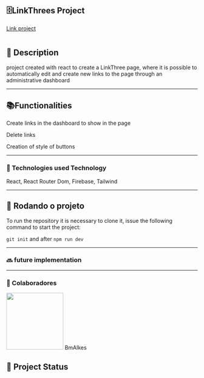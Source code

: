 <h2>🗄️LinkThrees Project</h2>

<p><a href="">Link project</a></p>

<img src=""/>

<h2>📝 Description</h2>
<p> project created with react to create a LinkThree page, where it is possible to automatically edit and create new links to the page through an administrative dashboard</p>

<hr/>

<h2>📚Functionalities</h2>
<p>Create links in the dashboard to show in the page</p>
  <p>Delete links</p>
  <p>Creation of style of buttons</p>
  <hr/>
<h3>🔧
Technologies used
Technology</h3>

<p>React, React Router Dom, Firebase, Tailwind </p>

<hr/>
<h2>🚀 Rodando o projeto</h2>
<p>To run the repository it is necessary to clone it, issue the following command to start the project: </p>

`git init`
and after
`npm run dev`

<hr/>
  
<h3>🔜 future implementation</h3>

  <hr/>
<h3>  
🤝 Colaboradores</h3>
  
<img src="https://www.github.com/BmAlkes.png" width="150px"/>
BmAlkes
<h2>🎯 Project Status</h2>
